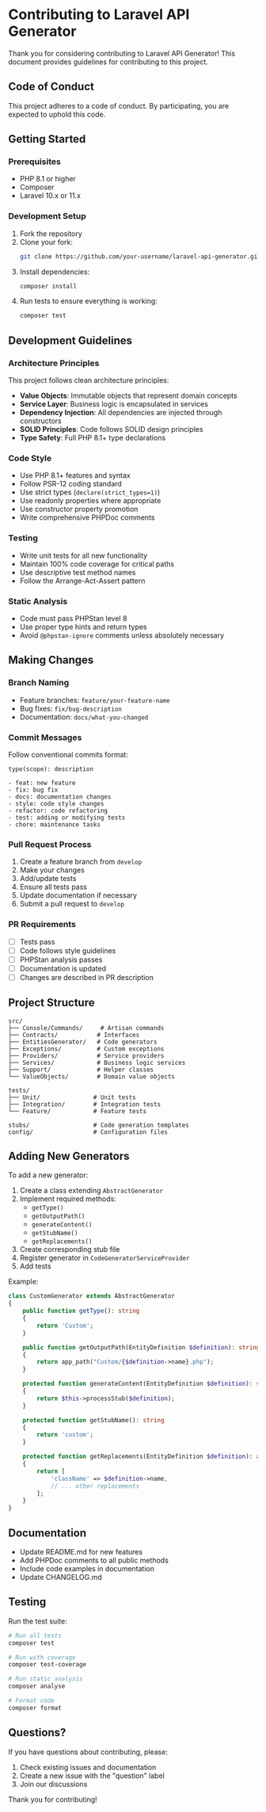 # Contributing to Laravel API Generator

Thank you for considering contributing to Laravel API Generator! This document provides guidelines for contributing to this project.

## Code of Conduct

This project adheres to a code of conduct. By participating, you are expected to uphold this code.

## Getting Started

### Prerequisites

- PHP 8.1 or higher
- Composer
- Laravel 10.x or 11.x

### Development Setup

1. Fork the repository
2. Clone your fork:
   ```bash
   git clone https://github.com/your-username/laravel-api-generator.git
   ```
3. Install dependencies:
   ```bash
   composer install
   ```
4. Run tests to ensure everything is working:
   ```bash
   composer test
   ```

## Development Guidelines

### Architecture Principles

This project follows clean architecture principles:

- **Value Objects**: Immutable objects that represent domain concepts
- **Service Layer**: Business logic is encapsulated in services
- **Dependency Injection**: All dependencies are injected through constructors
- **SOLID Principles**: Code follows SOLID design principles
- **Type Safety**: Full PHP 8.1+ type declarations

### Code Style

- Use PHP 8.1+ features and syntax
- Follow PSR-12 coding standard
- Use strict types (`declare(strict_types=1)`)
- Use readonly properties where appropriate
- Use constructor property promotion
- Write comprehensive PHPDoc comments

### Testing

- Write unit tests for all new functionality
- Maintain 100% code coverage for critical paths
- Use descriptive test method names
- Follow the Arrange-Act-Assert pattern

### Static Analysis

- Code must pass PHPStan level 8
- Use proper type hints and return types
- Avoid `@phpstan-ignore` comments unless absolutely necessary

## Making Changes

### Branch Naming

- Feature branches: `feature/your-feature-name`
- Bug fixes: `fix/bug-description`
- Documentation: `docs/what-you-changed`

### Commit Messages

Follow conventional commits format:

```
type(scope): description

- feat: new feature
- fix: bug fix
- docs: documentation changes
- style: code style changes
- refactor: code refactoring
- test: adding or modifying tests
- chore: maintenance tasks
```

### Pull Request Process

1. Create a feature branch from `develop`
2. Make your changes
3. Add/update tests
4. Ensure all tests pass
5. Update documentation if necessary
6. Submit a pull request to `develop`

### PR Requirements

- [ ] Tests pass
- [ ] Code follows style guidelines
- [ ] PHPStan analysis passes
- [ ] Documentation is updated
- [ ] Changes are described in PR description

## Project Structure

```
src/
├── Console/Commands/     # Artisan commands
├── Contracts/           # Interfaces
├── EntitiesGenerator/   # Code generators
├── Exceptions/          # Custom exceptions
├── Providers/           # Service providers
├── Services/            # Business logic services
├── Support/             # Helper classes
└── ValueObjects/        # Domain value objects

tests/
├── Unit/               # Unit tests
├── Integration/        # Integration tests
└── Feature/            # Feature tests

stubs/                  # Code generation templates
config/                 # Configuration files
```

## Adding New Generators

To add a new generator:

1. Create a class extending `AbstractGenerator`
2. Implement required methods:
   - `getType()`
   - `getOutputPath()`
   - `generateContent()`
   - `getStubName()`
   - `getReplacements()`
3. Create corresponding stub file
4. Register generator in `CodeGeneratorServiceProvider`
5. Add tests

Example:

```php
class CustomGenerator extends AbstractGenerator
{
    public function getType(): string
    {
        return 'Custom';
    }

    public function getOutputPath(EntityDefinition $definition): string
    {
        return app_path("Custom/{$definition->name}.php");
    }

    protected function generateContent(EntityDefinition $definition): string
    {
        return $this->processStub($definition);
    }

    protected function getStubName(): string
    {
        return 'custom';
    }

    protected function getReplacements(EntityDefinition $definition): array
    {
        return [
            'className' => $definition->name,
            // ... other replacements
        ];
    }
}
```

## Documentation

- Update README.md for new features
- Add PHPDoc comments to all public methods
- Include code examples in documentation
- Update CHANGELOG.md

## Testing

Run the test suite:

```bash
# Run all tests
composer test

# Run with coverage
composer test-coverage

# Run static analysis
composer analyse

# Format code
composer format
```

## Questions?

If you have questions about contributing, please:

1. Check existing issues and documentation
2. Create a new issue with the "question" label
3. Join our discussions

Thank you for contributing!

